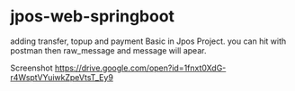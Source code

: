 # jpos-web-springboot
adding transfer, topup and payment Basic in Jpos Project. you can hit with postman then raw_message and message will apear.

Screenshot
https://drive.google.com/open?id=1fnxt0XdG-r4WsptVYuiwkZpeVtsT_Ey9


